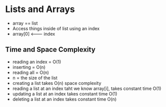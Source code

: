 # Lists and Arrays

- array == list
- Access things inside of list using an index
- array[0] <--- index

## Time and Space Complexity
- reading an index = O(1)
- inserting = O(n)
- reading all = O(n)
- n = the size of the list
- creating a list takes O(n) space complexity
- reading a list at an index taht we know array[i], takes constant time O(1)
- updating a list at an index takes constant time O(1)
- deleting a list at an index takes constant time O(n)

